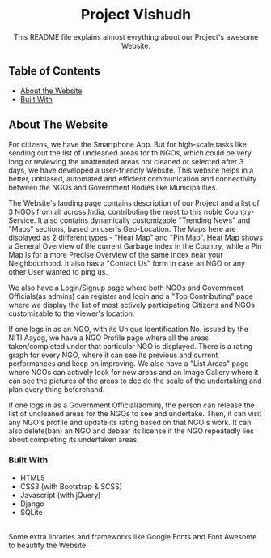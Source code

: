 <!-- [![Contributors][contributors-shield]][contributors-url]
[![Forks][forks-shield]][forks-url]
[![Stargazers][stars-shield]][stars-url]
[![Issues][issues-shield]][issues-url]
[![MIT License][license-shield]][license-url]
[![LinkedIn][linkedin-shield]][linkedin-url] -->

<br />
<p align="center">
  <!-- <a href="https://github.com/othneildrew/Best-README-Template">
    <img src="images/logo.png" alt="Logo" width="80" height="80">
  </a> -->

  <h1 align="center">Project Vishudh</h1>

  <p align="center">
    This README file explains almost evrything about our Project's awesome Website.
    <br />
  </p>
</p>

## Table of Contents

* [About the Website](#about-the-project)  
* [Built With](#built-with)

## About The Website

For citizens, we have the Smartphone App. But for high-scale tasks like sending out the list of uncleaned areas for th NGOs, which could be very long or reviewing the unattended areas not cleaned or selected after 3 days, we have developed a user-friendly Website. This website helps in a better, unbiased, automated and efficient communication and connectivity between the NGOs and Government Bodies like Municipalities.  

The Website's landing page contains description of our Project and a list of 3 NGOs from all across India, contributing the most to this noble Country-Service. It also contains dynamically customizable "Trending News" and "Maps" sections, based on user's Geo-Location. The Maps here are displayed as 2 different types - "Heat Map" and "Pin Map". Heat Map shows a General Overview of the current Garbage index in the Country, while a Pin Map is for a more Precise Overview of the same index near your Neighbourhood. It also has a "Contact Us" form in case an NGO or any other User wanted to ping us.  

We also have a Login/Signup page where both NGOs and Government Officials(as admins) can register and login and a "Top Contributing" page where we display the list of most actively participating Citizens and NGOs customizable to the viewer's location.  

If one logs in as an NGO, with its Unique Identification No. issued by the NITI Aayog, we have a NGO Profile page where all the areas taken/completed under that particular NGO is displayed. There is a rating graph for every NGO, where it can see its previous and current performances and keep on improving. We also have a "List Areas" page where NGOs can actively look for new areas and an Image Gallery where it can see the pictures of the areas to decide the scale of the undertaking and plan every thing beforehand.    

If one logs in as a Government Official(admin), the person can release the list of uncleaned areas for the NGOs to see and undertake. Then, it can visit any NGO's profile and update its rating based on that NGO's work. It can also delete(ban) an NGO and debaar its license if the NGO repeatedly lies about completing its undertaken areas.   

### Built With

* HTML5
* CSS3 (with Bootstrap & SCSS)
* Javascript (with jQuery)
* Django
* SQLite  
<br />
Some extra libraries and frameworks like Google Fonts and Font Awesome to beautify the Website. 